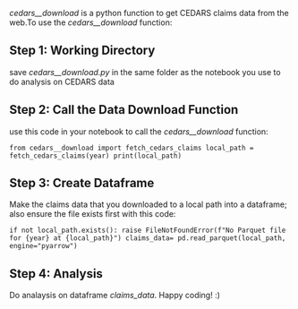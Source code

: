 *cedars__download* is a python function to get CEDARS claims data from the web.To use the *cedars__download* function:

## Step 1: Working Directory
save *cedars__download.py* in the same folder as the notebook you use to do analysis on CEDARS data

## Step 2: Call the Data Download Function
use this code in your notebook to call the *cedars__download* function:

`from cedars__download import fetch_cedars_claims
local_path = fetch_cedars_claims(year)
print(local_path)`

## Step 3: Create Dataframe
Make the claims data that you downloaded to a local path into a dataframe; also ensure the file exists first with this code:

`if not local_path.exists():
    raise FileNotFoundError(f"No Parquet file for {year} at {local_path}")
claims_data= pd.read_parquet(local_path, engine="pyarrow")`

## Step 4: Analysis
Do analaysis on dataframe *claims_data*. Happy coding! :)
